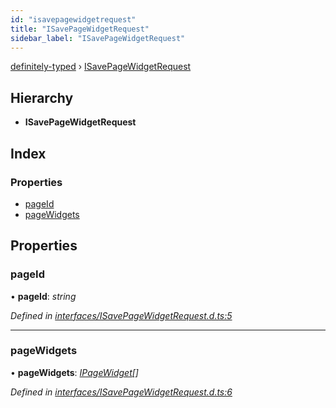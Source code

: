 ```yaml
---
id: "isavepagewidgetrequest"
title: "ISavePageWidgetRequest"
sidebar_label: "ISavePageWidgetRequest"
---
```


[definitely-typed](../index.md) › [ISavePageWidgetRequest](isavepagewidgetrequest.md)

## Hierarchy

* **ISavePageWidgetRequest**

## Index

### Properties

* [pageId](isavepagewidgetrequest.md#pageid)
* [pageWidgets](isavepagewidgetrequest.md#pagewidgets)

## Properties

###  pageId

• **pageId**: *string*

*Defined in [interfaces/ISavePageWidgetRequest.d.ts:5](https://github.com/DefinitelyTyped/DefinitelyTyped/blob/0b97a539e8/types/akumina-core/interfaces/ISavePageWidgetRequest.d.ts#L5)*

___

###  pageWidgets

• **pageWidgets**: *[IPageWidget](ipagewidget.md)[]*

*Defined in [interfaces/ISavePageWidgetRequest.d.ts:6](https://github.com/DefinitelyTyped/DefinitelyTyped/blob/0b97a539e8/types/akumina-core/interfaces/ISavePageWidgetRequest.d.ts#L6)*
